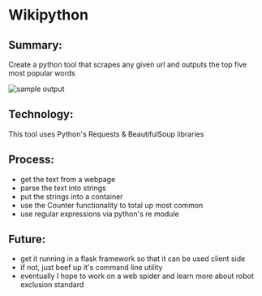 # Wikipython

## Summary:
Create a python tool that scrapes any given url and outputs the top five most popular words

![sample output](https://github.com/cfv7/wikipython/master/examples/sample.png)


## Technology:
This tool uses Python's Requests & BeautifulSoup libraries

## Process:
* get the text from a webpage
* parse the text into strings
* put the strings into a container
* use the Counter functionality to total up most common
* use regular expressions via python's re module

## Future:
* get it running in a flask framework so that it can be used client side
* if not, just beef up it's command line utility
* eventually I hope to work on a web spider and learn more about robot exclusion standard